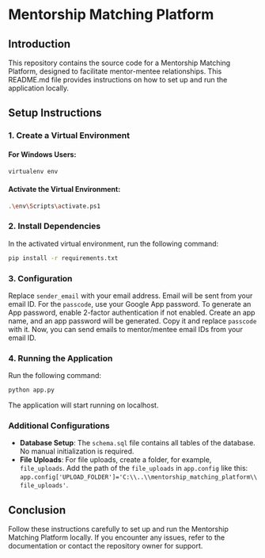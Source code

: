 # Mentorship Matching Platform

## Introduction

This repository contains the source code for a Mentorship Matching Platform, designed to facilitate mentor-mentee relationships. This README.md file provides instructions on how to set up and run the application locally.

## Setup Instructions

### 1. Create a Virtual Environment

#### For Windows Users:

```bash
virtualenv env
```

#### Activate the Virtual Environment:

```bash
.\env\Scripts\activate.ps1
```

### 2. Install Dependencies

In the activated virtual environment, run the following command:

```bash
pip install -r requirements.txt
```

### 3. Configuration

Replace `sender_email` with your email address. Email will be sent from your email ID. For the `passcode`, use your Google App password. To generate an App password, enable 2-factor authentication if not enabled. Create an app name, and an app password will be generated. Copy it and replace `passcode` with it. Now, you can send emails to mentor/mentee email IDs from your email ID.

### 4. Running the Application

Run the following command:

```bash
python app.py
```

The application will start running on localhost.

### Additional Configurations

- **Database Setup**: The `schema.sql` file contains all tables of the database. No manual initialization is required.
- **File Uploads**: For file uploads, create a folder, for example, `file_uploads`. Add the path of the `file_uploads` in `app.config` like this: `app.config['UPLOAD_FOLDER']='C:\\..\\mentorship_matching_platform\\file_uploads'`.

## Conclusion

Follow these instructions carefully to set up and run the Mentorship Matching Platform locally. If you encounter any issues, refer to the documentation or contact the repository owner for support.
